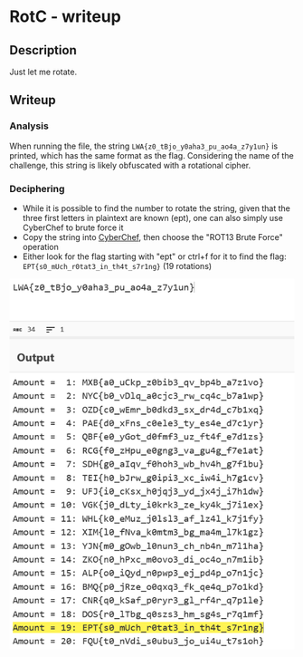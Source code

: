 # RotC - writeup

## Description

Just let me rotate.

## Writeup

### Analysis

When running the file, the string ```LWA{z0_tBjo_y0aha3_pu_ao4a_z7y1un}``` is printed, which has the same format as the flag. Considering the name of the challenge, this string is likely obfuscated with a rotational cipher.

### Deciphering

- While it is possible to find the number to rotate the string, given that the three first letters in plaintext are known (ept), one can also simply use CyberChef to brute force it
- Copy the string into [CyberChef](https://gchq.github.io/CyberChef/), then choose the "ROT13 Brute Force" operation
- Either look for the flag starting with "ept" or ctrl+f for it to find the flag: ```EPT{s0_mUch_r0tat3_in_th4t_s7r1ng}``` (19 rotations)

![RotC CyberChef](./rotc-writeup-cyberchef.png)